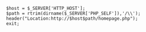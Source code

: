 	$host = $_SERVER['HTTP_HOST'];
	$path = rtrim(dirname($_SERVER['PHP_SELF']),'/\\');
	header("Location:http://$host$path/homepage.php");
	exit;